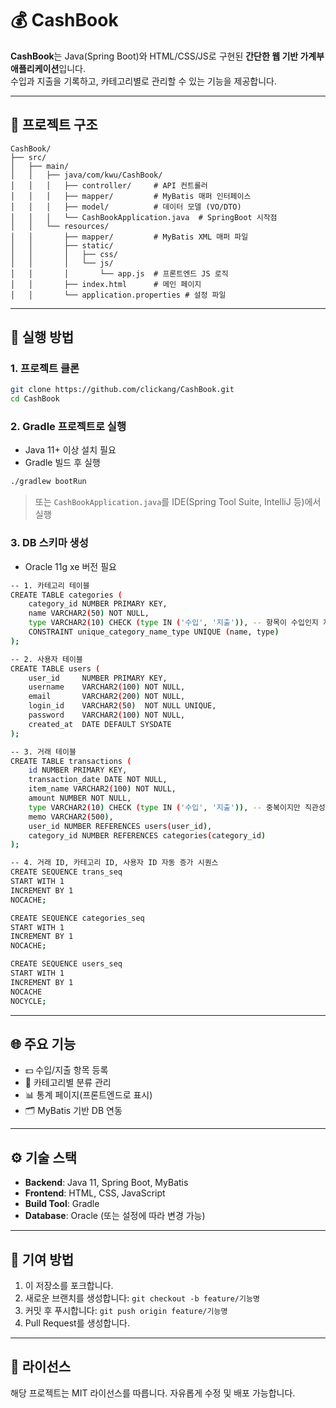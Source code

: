 
# 💰 CashBook

**CashBook**는 Java(Spring Boot)와 HTML/CSS/JS로 구현된 **간단한 웹 기반 가계부 애플리케이션**입니다.  
수입과 지출을 기록하고, 카테고리별로 관리할 수 있는 기능을 제공합니다.

---

## 📁 프로젝트 구조

```
CashBook/
├── src/
│   ├── main/
│   │   ├── java/com/kwu/CashBook/
│   │   │   ├── controller/     # API 컨트롤러
│   │   │   ├── mapper/         # MyBatis 매퍼 인터페이스
│   │   │   ├── model/          # 데이터 모델 (VO/DTO)
│   │   │   └── CashBookApplication.java  # SpringBoot 시작점
│   │   └── resources/
│   │       ├── mapper/         # MyBatis XML 매퍼 파일
│   │       ├── static/
│   │       │   ├── css/
│   │       │   └── js/
│   │       │       └── app.js  # 프론트엔드 JS 로직
│   │       ├── index.html      # 메인 페이지
│   │       └── application.properties # 설정 파일
```

---

## 🚀 실행 방법

### 1. 프로젝트 클론
```bash
git clone https://github.com/clickang/CashBook.git
cd CashBook
```

### 2. Gradle 프로젝트로 실행
- Java 11+ 이상 설치 필요
- Gradle 빌드 후 실행

```bash
./gradlew bootRun
```

> 또는 `CashBookApplication.java`를 IDE(Spring Tool Suite, IntelliJ 등)에서 실행

### 3. DB 스키마 생성
- Oracle 11g xe 버전 필요

```bash
-- 1. 카테고리 테이블
CREATE TABLE categories (
    category_id NUMBER PRIMARY KEY,
    name VARCHAR2(50) NOT NULL,
    type VARCHAR2(10) CHECK (type IN ('수입', '지출')), -- 항목이 수입인지 지출인지 구분
    CONSTRAINT unique_category_name_type UNIQUE (name, type)
);

-- 2. 사용자 테이블
CREATE TABLE users (
    user_id     NUMBER PRIMARY KEY,
    username    VARCHAR2(100) NOT NULL,
    email       VARCHAR2(200) NOT NULL,
    login_id    VARCHAR2(50)  NOT NULL UNIQUE,
    password    VARCHAR2(100) NOT NULL,
    created_at  DATE DEFAULT SYSDATE
);

-- 3. 거래 테이블
CREATE TABLE transactions (
    id NUMBER PRIMARY KEY,
    transaction_date DATE NOT NULL,
    item_name VARCHAR2(100) NOT NULL,
    amount NUMBER NOT NULL,
    type VARCHAR2(10) CHECK (type IN ('수입', '지출')), -- 중복이지만 직관성을 위해 유지 가능
    memo VARCHAR2(500),
    user_id NUMBER REFERENCES users(user_id),
    category_id NUMBER REFERENCES categories(category_id)
);

-- 4. 거래 ID, 카테고리 ID, 사용자 ID 자동 증가 시퀀스
CREATE SEQUENCE trans_seq
START WITH 1
INCREMENT BY 1
NOCACHE;

CREATE SEQUENCE categories_seq
START WITH 1
INCREMENT BY 1
NOCACHE;

CREATE SEQUENCE users_seq
START WITH 1
INCREMENT BY 1
NOCACHE
NOCYCLE;

```
---

## 🌐 주요 기능

- 💵 수입/지출 항목 등록
- 📂 카테고리별 분류 관리
- 📊 통계 페이지(프론트엔드로 표시)
- 🗂️ MyBatis 기반 DB 연동

---

## ⚙️ 기술 스택

- **Backend**: Java 11, Spring Boot, MyBatis
- **Frontend**: HTML, CSS, JavaScript
- **Build Tool**: Gradle
- **Database**: Oracle (또는 설정에 따라 변경 가능)

---

## 📌 기여 방법

1. 이 저장소를 포크합니다.
2. 새로운 브랜치를 생성합니다: `git checkout -b feature/기능명`
3. 커밋 후 푸시합니다: `git push origin feature/기능명`
4. Pull Request를 생성합니다.

---

## 📄 라이선스

해당 프로젝트는 MIT 라이선스를 따릅니다. 자유롭게 수정 및 배포 가능합니다.
